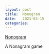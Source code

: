 ```yaml
---
layout: post
title:  Nonogram
date:   2021-03-15
categories:
---
```

[Nonogram](https://github.com/ShaneBeuerman/Nonogram)

A Nonagram game